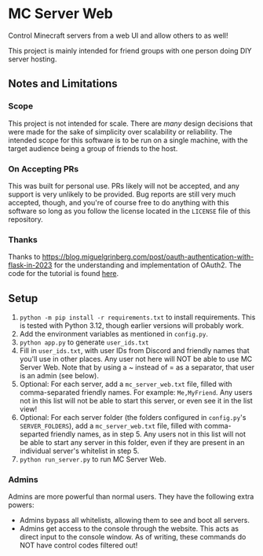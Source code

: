 # MC Server Web

Control Minecraft servers from a web UI and allow others to as well!

This project is mainly intended for friend groups with one person doing DIY server hosting.

## Notes and Limitations

### Scope

This project is not intended for scale. There are _many_ design decisions that were made for the sake of simplicity over scalability or reliability. The intended scope for this software is to be run on a single machine, with the target audience being a group of friends to the host.

### On Accepting PRs

This was built for personal use. PRs likely will not be accepted, and any support is very unlikely to be provided. Bug reports are still very much accepted, though, and you're of course free to do anything with this software so long as you follow the license located in the `LICENSE` file of this repository.

### Thanks

Thanks to <https://blog.miguelgrinberg.com/post/oauth-authentication-with-flask-in-2023> for the understanding and implementation of OAuth2. The code for the tutorial is found [here](https://github.com/miguelgrinberg/flask-oauth-example). 

## Setup

1. `python -m pip install -r requirements.txt` to install requirements. This is tested with Python 3.12, though earlier versions will probably work.
2. Add the environment variables as mentioned in `config.py`.
3. `python app.py` to generate `user_ids.txt`
4. Fill in `user_ids.txt`, with user IDs from Discord and friendly names that you'll use in other places. Any user not here will NOT be able to use MC Server Web. Note that by using a ~ instead of = as a separator, that user is an admin (see below).
5. Optional: For each server, add a `mc_server_web.txt` file, filled with comma-separated friendly names. For example: `Me,MyFriend`. Any users not in this list will not be able to start this server, or even see it in the list view!
6. Optional: For each server folder (the folders configured in `config.py`'s `SERVER_FOLDERS`), add a `mc_server_web.txt` file, filled with comma-separted friendly names, as in step 5. Any users not in this list will not be able to start any server in this folder, even if they are present in an individual server's whitelist in step 5.
7. `python run_server.py` to run MC Server Web.

### Admins

Admins are more powerful than normal users. They have the following extra powers:
- Admins bypass all whitelists, allowing them to see and boot all servers.
- Admins get access to the console through the website. This acts as direct input to the console window. As of writing, these commands do NOT have control codes filtered out!